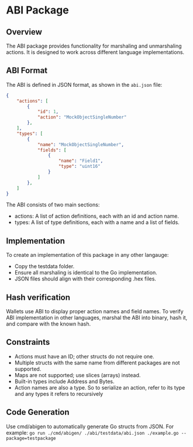 # ABI Package

## Overview
The ABI package provides functionality for marshaling and unmarshaling actions. It is designed to work across different language implementations.

## ABI Format
The ABI is defined in JSON format, as shown in the `abi.json` file:
```json
{
    "actions": [
        {
            "id": 1,
            "action": "MockObjectSingleNumber"
        },
    ],
    "types": [
        {
            "name": "MockObjectSingleNumber",
            "fields": [
                {
                    "name": "Field1",
                    "type": "uint16"
                }
            ]
        },
    ]
}
```

The ABI consists of two main sections:
- actions: A list of action definitions, each with an id and action name.
- types: A list of type definitions, each with a name and a list of fields.

## Implementation
To create an implementation of this package in any other langauge:
- Copy the testdata folder.
- Ensure all marshaling is identical to the Go implementation.
- JSON files should align with their corresponding .hex files.

## Hash verification
Wallets use ABI to display proper action names and field names. To verify ABI implementation in other languages, marshal the ABI into binary, hash it, and compare with the known hash.

## Constraints
- Actions must have an ID; other structs do not require one.
- Multiple structs with the same name from different packages are not supported.
- Maps are not supported; use slices (arrays) instead.
- Built-in types include Address and Bytes.
- Action names are also a type. So to serialize an action, refer to its type and any types it refers to recursively

## Code Generation
Use cmd/abigen to automatically generate Go structs from JSON. For example: `go run ./cmd/abigen/ ./abi/testdata/abi.json ./example.go --package=testpackage`